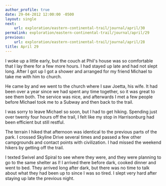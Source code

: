 ```yaml
---
author_profile: true
date: 29-04-2012 12:00:00 -0500
layout: single
next:
    url: exploration/eastern-continental-trail/journal/april/30
permalink: exploration/eastern-continental-trail/journal/april/29
previous:
    url: exploration/eastern-continental-trail/journal/april/28
title: April 29
---
```

I woke up a little early, but the couch at Phil's house was so comfortable that I lay there for a few more hours. I had stayed up late and had not slept long. After I got up I got a shower and arranged for my friend Michael to take me with him to church.

He came by and we went to the church where I saw Joetta, his wife. It had been over a year since we had spent any time together, so it was great to see them both. The service was nice, and afterwards I met a few people before Michael took me to a Subway and then back to the trail.

I was sorry to leave Michael so soon, but I had to get hiking. Spending just over twenty four hours off the trail, I felt like my stop in Harrisonburg had been efficient but still restful.

The terrain I hiked that afternoon was identical to the previous parts of the park. I crossed Skyline Drive several times and passed a few other campgrounds and contact points with civilization. I had missed the weekend hikers by getting off the trail.

I texted Swivel and Spiral to see where they were, and they were planning to go to the same shelter as I! I arrived there before dark, cooked dinner and went to bed. They arrived long after dark, but there was no time to talk about what they had been up to since I was so tired. I slept very hard after staying up late the previous night.